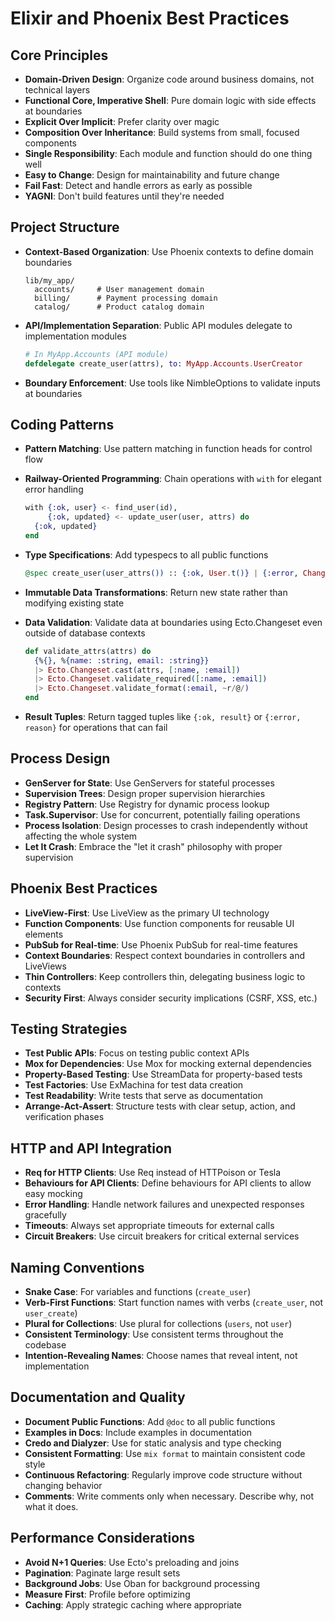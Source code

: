 # Elixir and Phoenix Best Practices

## Core Principles

- **Domain-Driven Design**: Organize code around business domains, not technical layers
- **Functional Core, Imperative Shell**: Pure domain logic with side effects at boundaries
- **Explicit Over Implicit**: Prefer clarity over magic
- **Composition Over Inheritance**: Build systems from small, focused components
- **Single Responsibility**: Each module and function should do one thing well
- **Easy to Change**: Design for maintainability and future change
- **Fail Fast**: Detect and handle errors as early as possible
- **YAGNI**: Don't build features until they're needed

## Project Structure

- **Context-Based Organization**: Use Phoenix contexts to define domain boundaries

  ```
  lib/my_app/
    accounts/     # User management domain
    billing/      # Payment processing domain
    catalog/      # Product catalog domain
  ```

- **API/Implementation Separation**: Public API modules delegate to implementation modules

  ```elixir
  # In MyApp.Accounts (API module)
  defdelegate create_user(attrs), to: MyApp.Accounts.UserCreator
  ```

- **Boundary Enforcement**: Use tools like NimbleOptions to validate inputs at boundaries

## Coding Patterns

- **Pattern Matching**: Use pattern matching in function heads for control flow
- **Railway-Oriented Programming**: Chain operations with `with` for elegant error handling

  ```elixir
  with {:ok, user} <- find_user(id),
       {:ok, updated} <- update_user(user, attrs) do
    {:ok, updated}
  end
  ```

- **Type Specifications**: Add typespecs to all public functions

  ```elixir
  @spec create_user(user_attrs()) :: {:ok, User.t()} | {:error, Changeset.t()}
  ```

- **Immutable Data Transformations**: Return new state rather than modifying existing state

- **Data Validation**: Validate data at boundaries using Ecto.Changeset even outside of database contexts

  ```elixir
  def validate_attrs(attrs) do
    {%{}, %{name: :string, email: :string}}
    |> Ecto.Changeset.cast(attrs, [:name, :email])
    |> Ecto.Changeset.validate_required([:name, :email])
    |> Ecto.Changeset.validate_format(:email, ~r/@/)
  end
  ```

- **Result Tuples**: Return tagged tuples like `{:ok, result}` or `{:error, reason}` for operations that can fail

## Process Design

- **GenServer for State**: Use GenServers for stateful processes
- **Supervision Trees**: Design proper supervision hierarchies
- **Registry Pattern**: Use Registry for dynamic process lookup
- **Task.Supervisor**: Use for concurrent, potentially failing operations
- **Process Isolation**: Design processes to crash independently without affecting the whole system
- **Let It Crash**: Embrace the "let it crash" philosophy with proper supervision

## Phoenix Best Practices

- **LiveView-First**: Use LiveView as the primary UI technology
- **Function Components**: Use function components for reusable UI elements
- **PubSub for Real-time**: Use Phoenix PubSub for real-time features
- **Context Boundaries**: Respect context boundaries in controllers and LiveViews
- **Thin Controllers**: Keep controllers thin, delegating business logic to contexts
- **Security First**: Always consider security implications (CSRF, XSS, etc.)

## Testing Strategies

- **Test Public APIs**: Focus on testing public context APIs
- **Mox for Dependencies**: Use Mox for mocking external dependencies
- **Property-Based Testing**: Use StreamData for property-based tests
- **Test Factories**: Use ExMachina for test data creation
- **Test Readability**: Write tests that serve as documentation
- **Arrange-Act-Assert**: Structure tests with clear setup, action, and verification phases

## HTTP and API Integration

- **Req for HTTP Clients**: Use Req instead of HTTPoison or Tesla
- **Behaviours for API Clients**: Define behaviours for API clients to allow easy mocking
- **Error Handling**: Handle network failures and unexpected responses gracefully
- **Timeouts**: Always set appropriate timeouts for external calls
- **Circuit Breakers**: Use circuit breakers for critical external services

## Naming Conventions

- **Snake Case**: For variables and functions (`create_user`)
- **Verb-First Functions**: Start function names with verbs (`create_user`, not `user_create`)
- **Plural for Collections**: Use plural for collections (`users`, not `user`)
- **Consistent Terminology**: Use consistent terms throughout the codebase
- **Intention-Revealing Names**: Choose names that reveal intent, not implementation

## Documentation and Quality

- **Document Public Functions**: Add `@doc` to all public functions
- **Examples in Docs**: Include examples in documentation
- **Credo and Dialyzer**: Use for static analysis and type checking
- **Consistent Formatting**: Use `mix format` to maintain consistent code style
- **Continuous Refactoring**: Regularly improve code structure without changing behavior
- **Comments**: Write comments only when necessary. Describe why, not what it does.

## Performance Considerations

- **Avoid N+1 Queries**: Use Ecto's preloading and joins
- **Pagination**: Paginate large result sets
- **Background Jobs**: Use Oban for background processing
- **Measure First**: Profile before optimizing
- **Caching**: Apply strategic caching where appropriate
